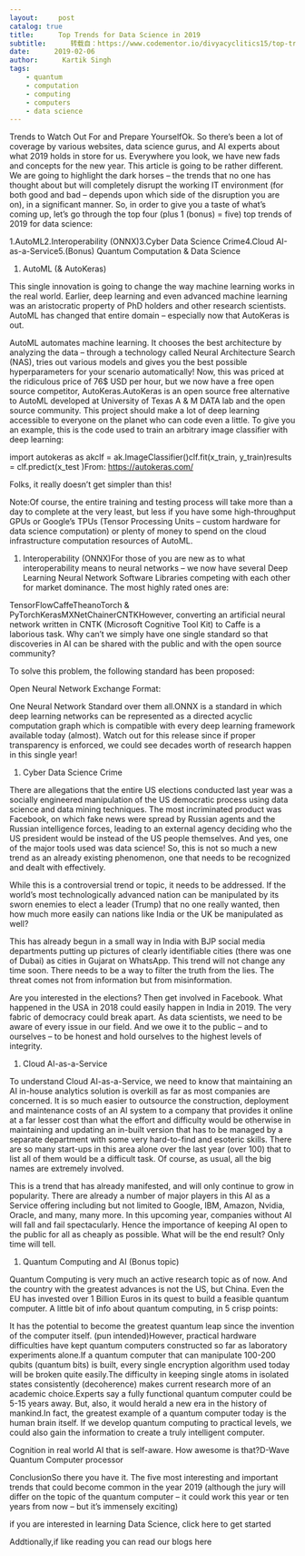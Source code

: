 ```yaml
---
layout:     post
catalog: true
title:      Top Trends for Data Science in 2019
subtitle:      转载自：https://www.codementor.io/divyacyclitics15/top-trends-for-data-science-in-2019-rx5seh28h
date:      2019-02-06
author:      Kartik Singh
tags:
    - quantum
    - computation
    - computing
    - computers
    - data science
---
```


Trends to Watch Out For and Prepare YourselfOk. So there’s been a lot of coverage by various websites, data science gurus, and AI experts about what 2019 holds in store for us. Everywhere you look, we have new fads and concepts for the new year. This article is going to be rather different. We are going to highlight the dark horses – the trends that no one has thought about but will completely disrupt the working IT environment (for both good and bad – depends upon which side of the disruption you are on), in a significant manner. So, in order to give you a taste of what’s coming up, let’s go through the top four (plus 1 (bonus) = five) top trends of 2019 for data science:

1.AutoML2.Interoperability (ONNX)3.Cyber Data Science Crime4.Cloud AI-as-a-Service5.(Bonus) Quantum Computation & Data Science

1. AutoML (& AutoKeras)


This single innovation is going to change the way machine learning works in the real world. Earlier, deep learning and even advanced machine learning was an aristocratic property of PhD holders and other research scientists. AutoML has changed that entire domain – especially now that AutoKeras is out.

AutoML automates machine learning. It chooses the best architecture by analyzing the data – through a technology called Neural Architecture Search (NAS), tries out various models and gives you the best possible hyperparameters for your scenario automatically! Now, this was priced at the ridiculous price of 76$ USD per hour, but we now have a free open source competitor, AutoKeras.AutoKeras is an open source free alternative to AutoML developed at University of Texas A & M DATA lab and the open source community. This project should make a lot of deep learning accessible to everyone on the planet who can code even a little. To give you an example, this is the code used to train an arbitrary image classifier with deep learning:

import autokeras as akclf = ak.ImageClassifier()clf.fit(x_train, y_train)results = clf.predict(x_test )From: https://autokeras.com/

Folks, it really doesn’t get simpler than this!

Note:Of course, the entire training and testing process will take more than a day to complete at the very least, but less if you have some high-throughput GPUs or Google’s TPUs (Tensor Processing Units – custom hardware for data science computation) or plenty of money to spend on the cloud infrastructure computation resources of AutoML.

1. Interoperability (ONNX)For those of you are new as to what interoperability means to neural networks – we now have several Deep Learning Neural Network Software Libraries competing with each other for market dominance. The most highly rated ones are:


TensorFlowCaffeTheanoTorch & PyTorchKerasMXNetChainerCNTKHowever, converting an artificial neural network written in CNTK (Microsoft Cognitive Tool Kit) to Caffe is a laborious task. Why can’t we simply have one single standard so that discoveries in AI can be shared with the public and with the open source community?

To solve this problem, the following standard has been proposed:

Open Neural Network Exchange Format:

One Neural Network Standard over them all.ONNX is a standard in which deep learning networks can be represented as a directed acyclic computation graph which is compatible with every deep learning framework available today (almost). Watch out for this release since if proper transparency is enforced, we could see decades worth of research happen in this single year!

1. Cyber Data Science Crime


There are allegations that the entire US elections conducted last year was a socially engineered manipulation of the US democratic process using data science and data mining techniques. The most incriminated product was Facebook, on which fake news were spread by Russian agents and the Russian intelligence forces, leading to an external agency deciding who the US president would be instead of the US people themselves. And yes, one of the major tools used was data science! So, this is not so much a new trend as an already existing phenomenon, one that needs to be recognized and dealt with effectively.

While this is a controversial trend or topic, it needs to be addressed. If the world’s most technologically advanced nation can be manipulated by its sworn enemies to elect a leader (Trump) that no one really wanted, then how much more easily can nations like India or the UK be manipulated as well?

This has already begun in a small way in India with BJP social media departments putting up pictures of clearly identifiable cities (there was one of Dubai) as cities in Gujarat on WhatsApp. This trend will not change any time soon. There needs to be a way to filter the truth from the lies. The threat comes not from information but from misinformation.

Are you interested in the elections? Then get involved in Facebook. What happened in the USA in 2018 could easily happen in India in 2019. The very fabric of democracy could break apart. As data scientists, we need to be aware of every issue in our field. And we owe it to the public – and to ourselves – to be honest and hold ourselves to the highest levels of integrity.

1. Cloud AI-as-a-Service


To understand Cloud AI-as-a-Service, we need to know that maintaining an AI in-house analytics solution is overkill as far as most companies are concerned. It is so much easier to outsource the construction, deployment and maintenance costs of an AI system to a company that provides it online at a far lesser cost than what the effort and difficulty would be otherwise in maintaining and updating an in-built version that has to be managed by a separate department with some very hard-to-find and esoteric skills. There are so many start-ups in this area alone over the last year (over 100) that to list all of them would be a difficult task. Of course, as usual, all the big names are extremely involved.

This is a trend that has already manifested, and will only continue to grow in popularity. There are already a number of major players in this AI as a Service offering including but not limited to Google, IBM, Amazon, Nvidia, Oracle, and many, many more. In this upcoming year, companies without AI will fall and fail spectacularly. Hence the importance of keeping AI open to the public for all as cheaply as possible. What will be the end result? Only time will tell.

1. Quantum Computing and AI (Bonus topic)


Quantum Computing is very much an active research topic as of now. And the country with the greatest advances is not the US, but China. Even the EU has invested over 1 Billion Euros in its quest to build a feasible quantum computer. A little bit of info about quantum computing, in 5 crisp points:

It has the potential to become the greatest quantum leap since the invention of the computer itself. (pun intended)However, practical hardware difficulties have kept quantum computers constructed so far as laboratory experiments alone.If a quantum computer that can manipulate 100-200 qubits (quantum bits) is built, every single encryption algorithm used today will be broken quite easily.The difficulty in keeping single atoms in isolated states consistently (decoherence) makes current research more of an academic choice.Experts say a fully functional quantum computer could be 5-15 years away. But, also, it would herald a new era in the history of mankind.In fact, the greatest example of a quantum computer today is the human brain itself. If we develop quantum computing to practical levels, we could also gain the information to create a truly intelligent computer.

Cognition in real world AI that is self-aware. How awesome is that?D-Wave Quantum Computer processor

ConclusionSo there you have it. The five most interesting and important trends that could become common in the year 2019 (although the jury will differ on the topic of the quantum computer – it could work this year or ten years from now – but it’s immensely exciting)

if you are interested in learning Data Science, click here to get started

Addtionally,if like reading you can read our blogs here
